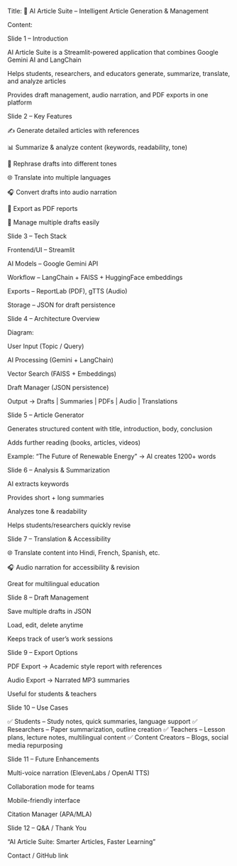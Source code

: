 Title:
📘 AI Article Suite – Intelligent Article Generation & Management

Content:

Slide 1 – Introduction

AI Article Suite is a Streamlit-powered application that combines Google Gemini AI and LangChain

Helps students, researchers, and educators generate, summarize, translate, and analyze articles

Provides draft management, audio narration, and PDF exports in one platform

Slide 2 – Key Features

✍️ Generate detailed articles with references

📊 Summarize & analyze content (keywords, readability, tone)

🎨 Rephrase drafts into different tones

🌐 Translate into multiple languages

🎧 Convert drafts into audio narration

📑 Export as PDF reports

📂 Manage multiple drafts easily

Slide 3 – Tech Stack

Frontend/UI – Streamlit

AI Models – Google Gemini API

Workflow – LangChain + FAISS + HuggingFace embeddings

Exports – ReportLab (PDF), gTTS (Audio)

Storage – JSON for draft persistence

Slide 4 – Architecture Overview

Diagram:

User Input (Topic / Query)

AI Processing (Gemini + LangChain)

Vector Search (FAISS + Embeddings)

Draft Manager (JSON persistence)

Output → Drafts | Summaries | PDFs | Audio | Translations

Slide 5 – Article Generator

Generates structured content with title, introduction, body, conclusion

Adds further reading (books, articles, videos)

Example: “The Future of Renewable Energy” → AI creates 1200+ words

Slide 6 – Analysis & Summarization

AI extracts keywords

Provides short + long summaries

Analyzes tone & readability

Helps students/researchers quickly revise

Slide 7 – Translation & Accessibility

🌐 Translate content into Hindi, French, Spanish, etc.

🎧 Audio narration for accessibility & revision

Great for multilingual education

Slide 8 – Draft Management

Save multiple drafts in JSON

Load, edit, delete anytime

Keeps track of user’s work sessions

Slide 9 – Export Options

PDF Export → Academic style report with references

Audio Export → Narrated MP3 summaries

Useful for students & teachers

Slide 10 – Use Cases

✅ Students – Study notes, quick summaries, language support
✅ Researchers – Paper summarization, outline creation
✅ Teachers – Lesson plans, lecture notes, multilingual content
✅ Content Creators – Blogs, social media repurposing

Slide 11 – Future Enhancements

Multi-voice narration (ElevenLabs / OpenAI TTS)

Collaboration mode for teams

Mobile-friendly interface

Citation Manager (APA/MLA)

Slide 12 – Q&A / Thank You

“AI Article Suite: Smarter Articles, Faster Learning”

Contact / GitHub link
